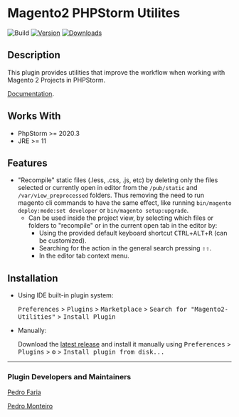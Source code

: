 # Magento2 PHPStorm Utilites

![Build](https://github.com/pepinmon/Magento2-Utilities/workflows/Build/badge.svg)
[![Version](https://img.shields.io/jetbrains/plugin/v/15972.svg)](https://plugins.jetbrains.com/plugin/15972)
[![Downloads](https://img.shields.io/jetbrains/plugin/d/15972.svg)](https://plugins.jetbrains.com/plugin/15972)

## Description

<!-- Plugin description -->
This plugin provides utilities that improve the workflow when working with Magento 2 Projects in PHPStorm.

[Documentation](https://github.com/pepinmon/Magento2-Utilities/blob/main/README.md).
<!-- Plugin description end -->

## Works With

- PhpStorm >= 2020.3
- JRE >= 11

## Features

- "Recompile" static files (.less, .css, .js, etc) by deleting only the files selected or currently open in editor from the `/pub/static` and `/var/view_preprocessed` folders. Thus removing the need to run magento cli commands to have the same effect, like running `bin/magento deploy:mode:set developer` or `bin/magento setup:upgrade`.
  - Can be used inside the project view, by selecting which files or folders to "recompile" or in the current open tab in the editor by:
    - Using the provided default keyboard shortcut <kbd>CTRL</kbd>+<kbd>ALT</kbd>+<kbd>R</kbd> (can be customized).
    - Searching for the action in the general search pressing <kbd>⇧</kbd><kbd>⇧</kbd>.
    - In the editor tab context menu.
  
## Installation

- Using IDE built-in plugin system:
  
  <kbd>Preferences</kbd> > <kbd>Plugins</kbd> > <kbd>Marketplace</kbd> > <kbd>Search for "Magento2-Utilities"</kbd> >
  <kbd>Install Plugin</kbd>
 
 
- Manually:
  
  Download the [latest release](https://github.com/pepinmon/Magento2-Utilities/releases/latest) and install it manually using
  <kbd>Preferences</kbd> > <kbd>Plugins</kbd> > <kbd>⚙️</kbd> > <kbd>Install plugin from disk...</kbd>
  
---

### Plugin Developers and Maintainers

[Pedro Faria](https://github.com/PedroFaria99)

[Pedro Monteiro](https://github.com/pedrofernando94)
